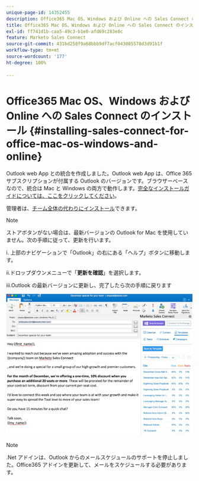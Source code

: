 ```yaml
---
unique-page-id: 14352455
description: Office365 Mac OS、Windows および Online への Sales Connect のインストール - Marketo ドキュメント - 製品ドキュメント
title: Office365 Mac OS、Windows および Online への Sales Connect のインストール
exl-id: ff741d1b-caa5-49c3-b1e0-afd69c283e8c
feature: Marketo Sales Connect
source-git-commit: 431bd258f9a68bbb9df7acf043085578d3d91b1f
workflow-type: tm+mt
source-wordcount: '177'
ht-degree: 100%

---
```


# Office365 Mac OS、Windows および Online への Sales Connect のインストール {#installing-sales-connect-for-office-mac-os-windows-and-online}

Outlook web App との統合を作成しました。Outlook web App は、Office 365 サブスクリプションが付属する Outlook のバージョンです。ブラウザーベースなので、統合は Mac と Windows の両方で動作します。[完全なインストールガイドについては、ここをクリックしてください](https://s3.amazonaws.com/tout-user-store/outlook-mac/assets/install_tout_add-in_outlook_mac.pdf)。

管理者は、[チーム全体の代わりにインストール](https://docs.microsoft.com/ja-jp/office365/admin/manage/manage-deployment-of-add-ins?view=o365-worldwide)できます。

>[!NOTE]
>
>ストアボタンがない場合は、最新バージョンの Outlook for Mac を使用していません。次の手順に従って、更新を行います。
>
>i. 上部のナビゲーションで「Outlook」の右にある「ヘルプ」ボタンに移動します。
>
>ii.ドロップダウンメニューで「**更新を確認**」を選択します。
>
>iii.Outlook の最新バージョンに更新し、完了したら次の手順に戻ります

![](assets/one.png)

>[!NOTE]
>
>.Net アドインは、Outlook からのメールスケジュールのサポートを停止しました。Office365 アドインを更新して、メールをスケジュールする必要があります。
